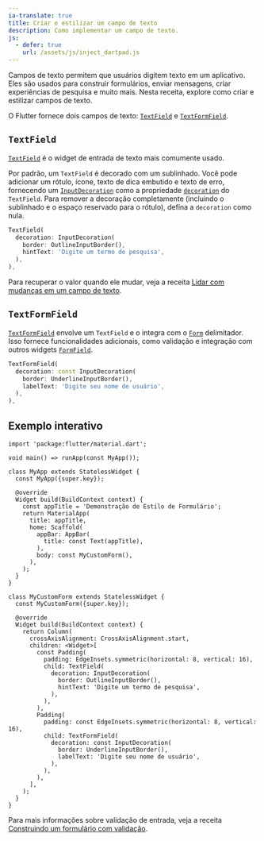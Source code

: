 ```yaml
---
ia-translate: true
title: Criar e estilizar um campo de texto
description: Como implementar um campo de texto.
js:
  - defer: true
    url: /assets/js/inject_dartpad.js
---
```


<?code-excerpt path-base="cookbook/forms/text_input/"?>

Campos de texto permitem que usuários digitem texto em um aplicativo.
Eles são usados para construir formulários,
enviar mensagens, criar experiências de pesquisa e muito mais.
Nesta receita, explore como criar e estilizar campos de texto.

O Flutter fornece dois campos de texto:
[`TextField`][] e [`TextFormField`][].

## `TextField`

[`TextField`][] é o widget de entrada de texto mais comumente usado.

Por padrão, um `TextField` é decorado com um sublinhado.
Você pode adicionar um rótulo, ícone, texto de dica embutido e texto de erro, fornecendo um
[`InputDecoration`][] como a propriedade [`decoration`][]
do `TextField`.
Para remover a decoração completamente (incluindo o
sublinhado e o espaço reservado para o rótulo),
defina a `decoration` como nula.

<?code-excerpt "lib/main.dart (TextField)" replace="/^child\: //g"?>
```dart
TextField(
  decoration: InputDecoration(
    border: OutlineInputBorder(),
    hintText: 'Digite um termo de pesquisa',
  ),
),
```

Para recuperar o valor quando ele mudar,
veja a receita [Lidar com mudanças em um campo de texto][].

## `TextFormField`

[`TextFormField`][] envolve um `TextField` e o integra
com o [`Form`][] delimitador.
Isso fornece funcionalidades adicionais,
como validação e integração com outros
widgets [`FormField`][].

<?code-excerpt "lib/main.dart (TextFormField)" replace="/^child\: //g"?>
```dart
TextFormField(
  decoration: const InputDecoration(
    border: UnderlineInputBorder(),
    labelText: 'Digite seu nome de usuário',
  ),
),
```

## Exemplo interativo

<?code-excerpt "lib/main.dart" replace="/^child\: //g"?>
```dartpad title="Exemplo prático de entrada de texto do Flutter no DartPad" run="true"
import 'package:flutter/material.dart';

void main() => runApp(const MyApp());

class MyApp extends StatelessWidget {
  const MyApp({super.key});

  @override
  Widget build(BuildContext context) {
    const appTitle = 'Demonstração de Estilo de Formulário';
    return MaterialApp(
      title: appTitle,
      home: Scaffold(
        appBar: AppBar(
          title: const Text(appTitle),
        ),
        body: const MyCustomForm(),
      ),
    );
  }
}

class MyCustomForm extends StatelessWidget {
  const MyCustomForm({super.key});

  @override
  Widget build(BuildContext context) {
    return Column(
      crossAxisAlignment: CrossAxisAlignment.start,
      children: <Widget>[
        const Padding(
          padding: EdgeInsets.symmetric(horizontal: 8, vertical: 16),
          child: TextField(
            decoration: InputDecoration(
              border: OutlineInputBorder(),
              hintText: 'Digite um termo de pesquisa',
            ),
          ),
        ),
        Padding(
          padding: const EdgeInsets.symmetric(horizontal: 8, vertical: 16),
          child: TextFormField(
            decoration: const InputDecoration(
              border: UnderlineInputBorder(),
              labelText: 'Digite seu nome de usuário',
            ),
          ),
        ),
      ],
    );
  }
}
```

Para mais informações sobre validação de entrada, veja a receita
[Construindo um formulário com validação][].


[Construindo um formulário com validação]: /cookbook/forms/validation/
[`decoration`]: {{site.api}}/flutter/material/TextField/decoration.html
[`Form`]: {{site.api}}/flutter/widgets/Form-class.html
[`FormField`]: {{site.api}}/flutter/widgets/FormField-class.html
[Lidar com mudanças em um campo de texto]: /cookbook/forms/text-field-changes/
[`InputDecoration`]: {{site.api}}/flutter/material/InputDecoration-class.html
[`TextField`]: {{site.api}}/flutter/material/TextField-class.html
[`TextFormField`]: {{site.api}}/flutter/material/TextFormField-class.html
